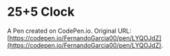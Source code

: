 # 25+5 Clock

A Pen created on CodePen.io. Original URL: [https://codepen.io/FernandoGarcia00/pen/LYQOJdZ](https://codepen.io/FernandoGarcia00/pen/LYQOJdZ).

